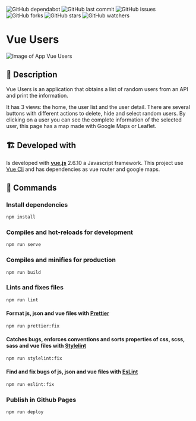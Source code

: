![GitHub dependabot](https://img.shields.io/badge/dependabot-enabled-025e8c?logo=Dependabot)
![GitHub last commit](https://img.shields.io/github/last-commit/beatrizsmerino/vue-users)
![GitHub issues](https://img.shields.io/github/issues/beatrizsmerino/vue-users)
![GitHub forks](https://img.shields.io/github/forks/beatrizsmerino/vue-users)
![GitHub stars](https://img.shields.io/github/stars/beatrizsmerino/vue-users)
![GitHub watchers](https://img.shields.io/github/watchers/beatrizsmerino/vue-users)

# Vue Users

![Image of App Vue Users](./README/images/vue-users.gif)

## 🎯 Description

Vue Users is an application that obtains a list of random users from an API and print the information.

It has 3 views: the home, the user list and the user detail. There are several buttons with different actions to delete, hide and select random users. By clicking on a user you can see the complete information of the selected user, this page has a map made with Google Maps or Leaflet.

## 🏗️ Developed with

Is developed with **[vue.js](https://vuejs.org/)** 2.6.10 a Javascript framework. This project use [Vue Cli](https://cli.vuejs.org/) and has dependencies as vue router and google maps.

## 🚀 Commands

### Install dependencies

```bash
npm install
```

### Compiles and hot-reloads for development

```bash
npm run serve
```

### Compiles and minifies for production

```bash
npm run build
```

### Lints and fixes files

```bash
npm run lint
```

#### Format js, json and vue files with [Prettier](https://prettier.io/)

```bash
npm run prettier:fix
```

#### Catches bugs, enforces conventions and sorts properties of css, scss, sass and vue files with [Stylelint](https://stylelint.io/)

```bash
npm run stylelint:fix
```

#### Find and fix bugs of js, json and vue files with [EsLint](https://eslint.org/)

```bash
npm run eslint:fix
```

### Publish in Github Pages

```bash
npm run deploy
```

